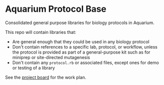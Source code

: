 # Aquarium Protocol Base
Consolidated general purpose libraries for biology protocols in Aquarium.

This repo will contain libraries that:
- Are general enough that they could be used in any biology protocol
- Don't contain references to a specific lab, protocol, or workflow, unless the protocol is provided as part of a general-purpose kit such as for miniprep or site-directed mutagenesis
- Don't contain any `protocol.rb` or associated files, except ones for demo or testing of a library

See the [project board](https://github.com/aquariumbio/protocol-base/projects/1) for the work plan.
